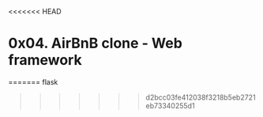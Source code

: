 <<<<<<< HEAD
# 0x04. AirBnB clone - Web framework
=======
flask
>>>>>>> d2bcc03fe412038f3218b5eb2721eb73340255d1
